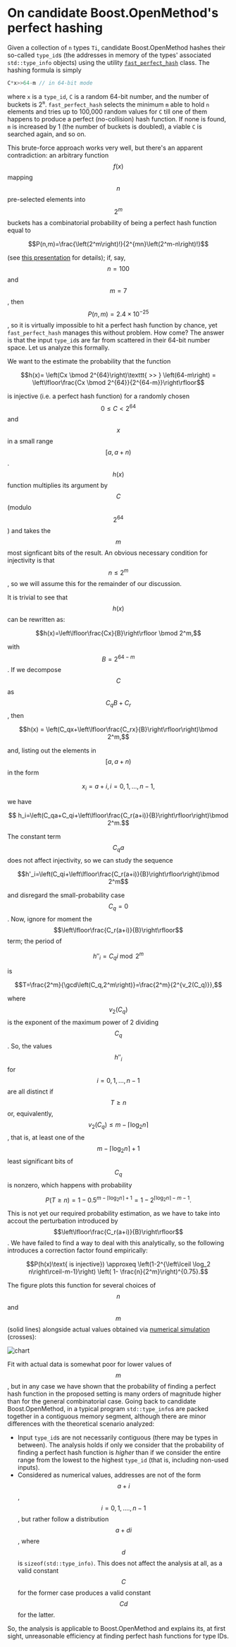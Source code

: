 # On candidate Boost.OpenMethod's perfect hashing

Given a collection of `n` types `Ti`, candidate Boost.OpenMethod hashes their so-called
`type_id`s (the addresses in memory of the types' associated `std::type_info` objects) using
the utility [`fast_perfect_hash`](https://jll63.github.io/Boost.OpenMethod/#virtual_ptr_fast_perfect_hash)
class. The hashing formula is simply

```cpp
C*x>>64-m // in 64-bit mode
```

where `x` is a `type_id`, `C` is a random 64-bit number, and the number of buckets is 2<sup>`m`</sup>.
`fast_perfect_hash` selects the minimum `m` able to hold `n` elements and tries up to 100,000 random values
for `C` till one of them happens to produce a perfect (no-collision) hash function. If none is found,
`m` is increased by 1 (the number of buckets is doubled), a viable `C` is searched again, and so on.

This brute-force approach works very well, but there's an apparent contradiction: an arbitrary
function $$f(x)$$ mapping $$n$$ pre-selected elements into $$2^m$$ buckets has a combinatorial probability
of being a perfect hash function equal to

$$P(n,m)=\frac{\left(2^m\right)!}{2^{mn}\left(2^m-n\right)!}$$

(see [this presentation](https://github.com/joaquintides/usingstdcpp2024) for details);
if, say, $$n=100$$ and $$m=7$$, then $$P(n,m)=2.4\times 10^{-25}$$, so it is
virtually impossible to hit a perfect hash function by chance, yet `fast_perfect_hash`
manages this without problem. How come? The answer is that the input `type_id`s are far from
scattered in their 64-bit number space. Let us analyze this formally.

We want to the estimate the probability that the function

$$h(x)= \left(Cx \bmod 2^{64}\right)\texttt{ >> } \left(64-m\right) = \left\lfloor\frac{Cx \bmod 2^{64}}{2^{64-m}}\right\rfloor$$

is injective (i.e. a perfect hash function) for a randomly chosen $$0\le C<2^{64}$$ and $$x$$ in a small range $$[a,a+n)$$.
$$h(x)$$ function multiplies its argument by $$C$$ (modulo $$2^{64}$$) and takes the $$m$$ most signficant bits of the result.
An obvious necessary condition for injectivity is that $$n\le 2^m$$, so we will assume this for the remainder
of our discussion.

It is trivial to see that $$h(x)$$ can be rewritten as:

$$h(x)=\left\lfloor\frac{Cx}{B}\right\rfloor \bmod 2^m,$$

with $$B=2^{64-m}$$. If we decompose $$C$$ as $$C_qB+C_r$$, then

$$h(x) = \left(C_qx+\left\lfloor\frac{C_rx}{B}\right\rfloor\right)\bmod 2^m,$$

and, listing out the elements in  $$[a,a+n)$$ in the form

$$x_i=a+i, i=0,1,...,n-1,$$

we have

$$ h_i=\left(C_qa+C_qi+\left\lfloor\frac{C_r(a+i)}{B}\right\rfloor\right)\bmod 2^m.$$

The constant term $$C_qa$$ does not affect injectivity, so we can study the sequence

$$h'_i=\left(C_qi+\left\lfloor\frac{C_r(a+i)}{B}\right\rfloor\right)\bmod 2^m$$

and disregard the small-probability case $$C_q=0$$. Now, ignore for moment the
$$\left\lfloor\frac{C_r(a+i)}{B}\right\rfloor$$ term; the period of 

$$h''_i=C_qi\bmod 2^m$$

is

$$T=\frac{2^m}{\gcd\left(C_q,2^m\right)}=\frac{2^m}{2^{v_2(C_q)}},$$

where $$v_2(C_q)$$ is the exponent of the maximum power of 2 dividing $$C_q$$.
So, the values $$h''_i$$ for $$i=0,1,...,n-1$$ are all distinct if $$T\ge n$$
or, equivalently, $$v_2(C_q)\le m-\left\lceil \log_2 n \right\rceil$$, that is,
at least one of the 
$$m-\left\lceil \log_2 n\right\rceil +1$$ least significant bits of $$C_q$$ is nonzero, which happens with probability

$$P(T\ge n)=1-0.5^{m-\left\lceil \log_2 n\right\rceil+1}=1-2^{\left\lceil \log_2 n\right\rceil-m-1}.$$

This is not yet our required probability estimation, as we have to take into accout the
perturbation introduced by $$\left\lfloor\frac{C_r(a+i)}{B}\right\rfloor$$.
We have failed to find a way to deal with this analytically, so the following
introduces a correction factor found empirically:

$$P(h(x)\text{ is injective}) \approxeq \left(1-2^{\left\lceil \log_2 n\right\rceil-m-1}\right) \left( 1- \frac{n}{2^m}\right)^{0.75}.$$

The figure plots this function for several choices of $$n$$ and $$m$$ (solid lines)
alongside actual values obtained via [numerical simulation](simulation.cpp) (crosses):

![chart](chart.png)

Fit with actual data is somewhat poor for lower values of $$m$$, but in any case
we have shown that the probability of finding a perfect hash function in the
proposed setting is many orders of magnitude higher than for the general combinatorial
case. Going back to candidate Boost.OpenMethod, in a typical program `std::type_info`s
are packed together in a contiguous memory segment, although there are minor
differences with the theoretical scenario analyzed:

* Input `type_id`s are not necessarily contiguous (there may be types in between).
The analysis holds if only we consider that the probability of finding a perfect hash
function is _higher_ than if we consider the entire range from the lowest to the highest
`type_id` (that is, including non-used inputs). 
* Considered as numerical values, addresses are not of the form $$a+i$$, $$i=0,1,....,n-1$$,
but rather follow a distribution $$a+di$$, where $$d$$ is `sizeof(std::type_info)`.
This does not affect the analysis at all, as a valid constant $$C$$ for the former case
produces a valid constant $$Cd$$ for the latter.

So, the analysis is applicable to Boost.OpenMethod and explains its, at first sight, unreasonable
efficiency at finding perfect hash functions for type IDs.
